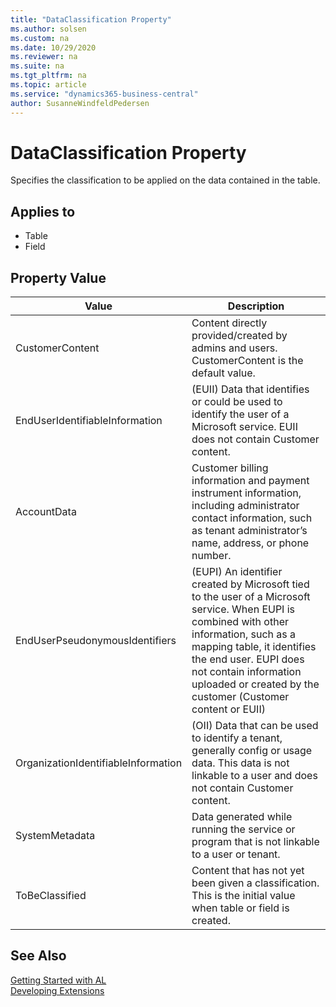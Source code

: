 ```yaml
---
title: "DataClassification Property"
ms.author: solsen
ms.custom: na
ms.date: 10/29/2020
ms.reviewer: na
ms.suite: na
ms.tgt_pltfrm: na
ms.topic: article
ms.service: "dynamics365-business-central"
author: SusanneWindfeldPedersen
---
```

[//]: # (START>DO_NOT_EDIT)
[//]: # (IMPORTANT:Do not edit any of the content between here and the END>DO_NOT_EDIT.)
[//]: # (Any modifications should be made in the .xml files in the ModernDev repo.)
# DataClassification Property
Specifies the classification to be applied on the data contained in the table.

## Applies to
-   Table
-   Field

## Property Value

|Value|Description|
|-----------|---------------------------------------|
|CustomerContent|Content directly provided/created by admins and users. CustomerContent is the default value.|
|EndUserIdentifiableInformation|(EUII) Data that identifies or could be used to identify the user of a Microsoft service. EUII does not contain Customer content.|
|AccountData|Customer billing information and payment instrument information, including administrator contact information, such as tenant administrator’s name, address, or phone number.|
|EndUserPseudonymousIdentifiers|(EUPI) An identifier created by Microsoft tied to the user of a Microsoft service. When EUPI is combined with other information, such as a mapping table, it identifies the end user. EUPI does not contain information uploaded or created by the customer (Customer content or EUII)|
|OrganizationIdentifiableInformation|(OII) Data that can be used to identify a tenant, generally config or usage data. This data is not linkable to a user and does not contain Customer content.|
|SystemMetadata|Data generated while running the service or program that is not linkable to a user or tenant.|
|ToBeClassified|Content that has not yet been given a classification. This is the initial value when table or field is created.|
[//]: # (IMPORTANT: END>DO_NOT_EDIT)
## See Also  
[Getting Started with AL](../devenv-get-started.md)  
[Developing Extensions](../devenv-dev-overview.md)  
